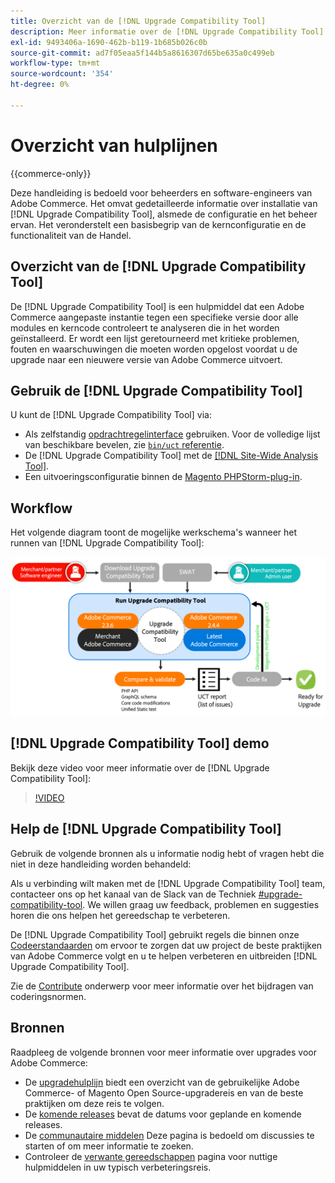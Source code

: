 ```yaml
---
title: Overzicht van de [!DNL Upgrade Compatibility Tool]
description: Meer informatie over de [!DNL Upgrade Compatibility Tool] en hoe u hiermee kunt helpen bij uw Adobe Commerce-project.
exl-id: 9493406a-1690-462b-b119-1b685b026c0b
source-git-commit: ad7f05eaa5f144b5a8616307d65be635a0c499eb
workflow-type: tm+mt
source-wordcount: '354'
ht-degree: 0%

---
```


# Overzicht van hulplijnen

{{commerce-only}}

Deze handleiding is bedoeld voor beheerders en software-engineers van Adobe Commerce. Het omvat gedetailleerde informatie over installatie van [!DNL Upgrade Compatibility Tool], alsmede de configuratie en het beheer ervan. Het veronderstelt een basisbegrip van de kernconfiguratie en de functionaliteit van de Handel.

## Overzicht van de [!DNL Upgrade Compatibility Tool]

De [!DNL Upgrade Compatibility Tool] is een hulpmiddel dat een Adobe Commerce aangepaste instantie tegen een specifieke versie door alle modules en kerncode controleert te analyseren die in het worden geïnstalleerd. Er wordt een lijst geretourneerd met kritieke problemen, fouten en waarschuwingen die moeten worden opgelost voordat u de upgrade naar een nieuwere versie van Adobe Commerce uitvoert.

## Gebruik de [!DNL Upgrade Compatibility Tool]

U kunt de [!DNL Upgrade Compatibility Tool] via:

- Als zelfstandig [opdrachtregelinterface](../upgrade-compatibility-tool/run.md) gebruiken. Voor de volledige lijst van beschikbare bevelen, zie [`bin/uct` referentie](/help/reference/uct.md).
- De [!DNL Upgrade Compatibility Tool] met de [[!DNL Site-Wide Analysis Tool]](../upgrade-compatibility-tool/integrate-analysis-tool.md).
- Een uitvoeringsconfiguratie binnen de [Magento PHPStorm-plug-in](../upgrade-compatibility-tool/run-configuration-phpstorm-plugin.md).

## Workflow

Het volgende diagram toont de mogelijke werkschema&#39;s wanneer het runnen van [!DNL Upgrade Compatibility Tool]:

![[!DNL Upgrade Compatibility Tool] Diagram](../../assets/upgrade-guide/uct-diagram-v5.png)

## [!DNL Upgrade Compatibility Tool] demo

Bekijk deze video voor meer informatie over de [!DNL Upgrade Compatibility Tool]:

>[!VIDEO](https://video.tv.adobe.com/v/341245?quality=12)

## Help de [!DNL Upgrade Compatibility Tool]

Gebruik de volgende bronnen als u informatie nodig hebt of vragen hebt die niet in deze handleiding worden behandeld:

Als u verbinding wilt maken met de [!DNL Upgrade Compatibility Tool] team, contacteer ons op het kanaal van de Slack van de Techniek [#upgrade-compatibility-tool](https://magentocommeng.slack.com/archives/C019Y143U9F). We willen graag uw feedback, problemen en suggesties horen die ons helpen het gereedschap te verbeteren.

De [!DNL Upgrade Compatibility Tool] gebruikt regels die binnen onze [Codeerstandaarden](https://developer.adobe.com/commerce/php/coding-standards/) om ervoor te zorgen dat uw project de beste praktijken van Adobe Commerce volgt en u te helpen verbeteren en uitbreiden [!DNL Upgrade Compatibility Tool].

Zie de [Contribute](https://developer.adobe.com/commerce/php/coding-standards/contributing/) onderwerp voor meer informatie over het bijdragen van coderingsnormen.

## Bronnen

Raadpleeg de volgende bronnen voor meer informatie over upgrades voor Adobe Commerce:

- De [upgradehulplijn](../overview.md) biedt een overzicht van de gebruikelijke Adobe Commerce- of Magento Open Source-upgradereis en van de beste praktijken om deze reis te volgen.
- De [komende releases](https://devdocs.magento.com/release/) bevat de datums voor geplande en komende releases.
- De [communautaire middelen](https://developer.adobe.com/commerce/contributor/community/) Deze pagina is bedoeld om discussies te starten of om meer informatie te zoeken.
- Controleer de [verwante gereedschappen](../upgrade-compatibility-tool/related-tools.md) pagina voor nuttige hulpmiddelen in uw typisch verbeteringsreis.

